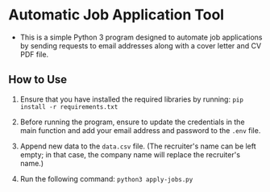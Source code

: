 # Automatic Job Application Tool

- This is a simple Python 3 program designed to automate job applications by sending requests to email addresses along with a cover letter and CV PDF file.

## How to Use

1. Ensure that you have installed the required libraries by running: 
`pip install -r requirements.txt`

2. Before running the program, ensure to update the credentials in the main function and add your email address and password to the `.env` file.

3. Append new data to the `data.csv` file. (The recruiter's name can be left empty; in that case, the company name will replace the recruiter's name.)

4. Run the following command: 
`python3 apply-jobs.py`